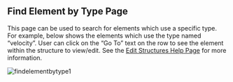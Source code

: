 ## Find Element by Type Page

This page can be used to search for elements which use a specific type. For example, below shows the elements which use the type named “velocity”. User can click on the “Go To” text on the row to see the element within the structure to view/edit. See the [Edit Structures Help Page](/ple/messaging/help/edit_structure) for more information.

![findelementbytype1](assets/images/mim/findelementsbytype1.png)
